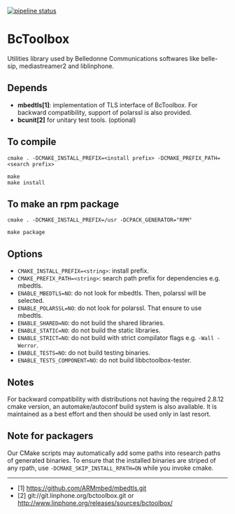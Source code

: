 [![pipeline status](https://gitlab.linphone.org/BC/public/bctoolbox/badges/master/pipeline.svg)](https://gitlab.linphone.org/BC/public/bctoolbox/commits/master)

BcToolbox
=========

Utilities library used by Belledonne Communications softwares like belle-sip, mediastreamer2 and liblinphone.


Depends
-------

- **mbedtls[1]**: implementation of TLS interface of BcToolbox. For backward
  compatibility, support of polarssl is also provided.
- **bcunit[2]** for unitary test tools. (optional)


To compile
----------

	cmake . -DCMAKE_INSTALL_PREFIX=<install prefix> -DCMAKE_PREFIX_PATH=<search prefix>
	
	make
	make install


To make an rpm package
----------------------

	cmake . -DCMAKE_INSTALL_PREFIX=/usr -DCPACK_GENERATOR="RPM"
	
	make package 


Options
-------

- `CMAKE_INSTALL_PREFIX=<string>`: install prefix.
- `CMAKE_PREFIX_PATH=<string>`: search path prefix for dependencies e.g. mbedtls.
- `ENABLE_MBEDTLS=NO`: do not look for mbedtls. Then, polarssl will be selected.
- `ENABLE_POLARSSL=NO`: do not look for polarssl. That ensure to use mbedtls.
- `ENABLE_SHARED=NO`: do not build the shared libraries.
- `ENABLE_STATIC=NO`: do not build the static libraries.
- `ENABLE_STRICT=NO`: do not build with strict compilator flags e.g. `-Wall -Werror`.
- `ENABLE_TESTS=NO`: do not build testing binaries.
- `ENABLE_TESTS_COMPONENT=NO`: do not build libbctoolbox-tester.


Notes
-----

For backward compatibility with distributions not having the required 2.8.12 cmake version, an automake/autoconf build system is also available.
It is maintained as a best effort and then should be used only in last resort.


Note for packagers
------------------

Our CMake scripts may automatically add some paths into research paths of generated binaries.
To ensure that the installed binaries are striped of any rpath, use `-DCMAKE_SKIP_INSTALL_RPATH=ON`
while you invoke cmake.

--------------------

- [1] <https://github.com/ARMmbed/mbedtls.git>
- [2] git://git.linphone.org/bctoolbox.git or <http://www.linphone.org/releases/sources/bctoolbox/>

